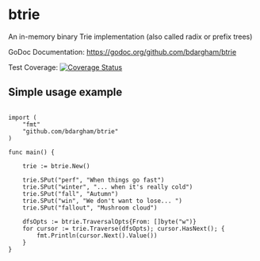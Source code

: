 # btrie
An in-memory binary Trie implementation (also called radix or prefix trees)

GoDoc Documentation: https://godoc.org/github.com/bdargham/btrie

Test Coverage: [![Coverage Status](https://coveralls.io/repos/github/bdargham/btrie/badge.svg?branch=master)](https://coveralls.io/github/bdargham/btrie?branch=master)

## Simple usage example

```package main

import (
	"fmt"
	"github.com/bdargham/btrie"
)

func main() {

	trie := btrie.New()

	trie.SPut("perf", "When things go fast")
	trie.SPut("winter", "... when it's really cold")
	trie.SPut("fall", "Autumn")
	trie.SPut("win", "We don't want to lose... ")
	trie.SPut("fallout", "Mushroom cloud")

	dfsOpts := btrie.TraversalOpts{From: []byte("w")}
	for cursor := trie.Traverse(dfsOpts); cursor.HasNext(); {
		fmt.Println(cursor.Next().Value())
	}
}
```
